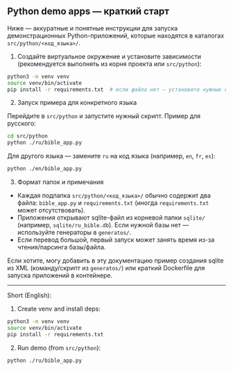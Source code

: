## Python demo apps — краткий старт

Ниже — аккуратные и понятные инструкции для запуска демонстрационных Python-приложений, которые находятся в каталогах `src/python/<код_языка>/`.

1) Создайте виртуальное окружение и установите зависимости (рекомендуется выполнять из корня проекта или `src/python`):

```bash
python3 -m venv venv
source venv/bin/activate
pip install -r requirements.txt  # если файла нет — установите нужные пакеты вручную
```

2) Запуск примера для конкретного языка

Перейдите в `src/python` и запустите нужный скрипт. Пример для русского:

```bash
cd src/python
python ./ru/bible_app.py
```

Для другого языка — замените `ru` на код языка (например, `en`, `fr`, `es`):

```bash
python ./en/bible_app.py
```

3) Формат папок и примечания

- Каждая подпапка `src/python/<код_языка>/` обычно содержит два файла: `bible_app.py` и `requirements.txt` (иногда `requirements.txt` может отсутствовать).
- Приложения открывают sqlite-файл из корневой папки `sqlite/` (например, `sqlite/ru_bible.db`). Если нужной базы нет — используйте генераторы в `generatos/`.
- Если перевод большой, первый запуск может занять время из-за чтения/парсинга базы/файла.

Если хотите, могу добавить в эту документацию пример создания sqlite из XML (команду/скрипт из `generatos/`) или краткий Dockerfile для запуска приложений в контейнере.

---

Short (English):

1) Create venv and install deps:

```bash
python3 -m venv venv
source venv/bin/activate
pip install -r requirements.txt
```

2) Run demo (from `src/python`):

```bash
python ./ru/bible_app.py
```
